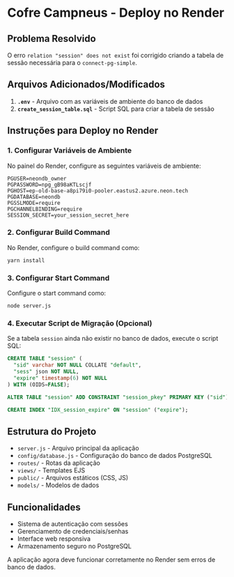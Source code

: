 # Cofre Campneus - Deploy no Render

## Problema Resolvido

O erro `relation "session" does not exist` foi corrigido criando a tabela de sessão necessária para o `connect-pg-simple`.

## Arquivos Adicionados/Modificados

1. **`.env`** - Arquivo com as variáveis de ambiente do banco de dados
2. **`create_session_table.sql`** - Script SQL para criar a tabela de sessão

## Instruções para Deploy no Render

### 1. Configurar Variáveis de Ambiente

No painel do Render, configure as seguintes variáveis de ambiente:

```
PGUSER=neondb_owner
PGPASSWORD=npg_gB98aKTLscjf
PGHOST=ep-old-base-a8pi79i0-pooler.eastus2.azure.neon.tech
PGDATABASE=neondb
PGSSLMODE=require
PGCHANNELBINDING=require
SESSION_SECRET=your_session_secret_here
```

### 2. Configurar Build Command

No Render, configure o build command como:
```
yarn install
```

### 3. Configurar Start Command

Configure o start command como:
```
node server.js
```

### 4. Executar Script de Migração (Opcional)

Se a tabela `session` ainda não existir no banco de dados, execute o script SQL:
```sql
CREATE TABLE "session" (
  "sid" varchar NOT NULL COLLATE "default",
  "sess" json NOT NULL,
  "expire" timestamp(6) NOT NULL
) WITH (OIDS=FALSE);

ALTER TABLE "session" ADD CONSTRAINT "session_pkey" PRIMARY KEY ("sid") NOT DEFERRABLE INITIALLY IMMEDIATE;

CREATE INDEX "IDX_session_expire" ON "session" ("expire");
```

## Estrutura do Projeto

- `server.js` - Arquivo principal da aplicação
- `config/database.js` - Configuração do banco de dados PostgreSQL
- `routes/` - Rotas da aplicação
- `views/` - Templates EJS
- `public/` - Arquivos estáticos (CSS, JS)
- `models/` - Modelos de dados

## Funcionalidades

- Sistema de autenticação com sessões
- Gerenciamento de credenciais/senhas
- Interface web responsiva
- Armazenamento seguro no PostgreSQL

A aplicação agora deve funcionar corretamente no Render sem erros de banco de dados.

